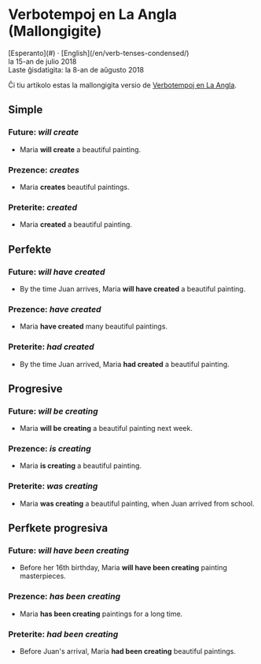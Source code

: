 Verbotempoj en La Angla (Mallongigite)
======================================

<div class="center">[Esperanto](#) · [English](/en/verb-tenses-condensed/)</div>
<div class="center">la 15-an de julio 2018</div>
<div class="center">Laste ĝisdatigita: la 8-an de aŭgusto 2018</div>

Ĉi tiu artikolo estas la mallongigita versio de [Verbotempoj en La Angla](/eo/verbotempoj-la-angla/).


Simple
------

### Future: *will create*

- Maria __will create__ a beautiful painting.

### Prezence: *creates*

- Maria __creates__ beautiful paintings.

### Preterite: *created*

- Maria __created__ a beautiful painting.


Perfekte
--------

### Future: *will have created*

- By the time Juan arrives, Maria __will have created__ a beautiful painting.

### Prezence: *have created*

- Maria __have created__ many beautiful paintings.

### Preterite: *had created*

- By the time Juan arrived, Maria __had created__ a beautiful painting.


Progresive
----------

### Future: *will be creating*

- Maria __will be creating__ a beautiful painting next week.

### Prezence: *is creating*

- Maria __is creating__ a beautiful painting.

### Preterite: *was creating*

- Maria __was creating__ a beautiful painting, when Juan arrived from school.


Perfkete progresiva
-------------------

### Future: *will have been creating*

- Before her 16th birthday, Maria __will have been creating__ painting masterpieces.

### Prezence: *has been creating*

- Maria __has been creating__ paintings for a long time.

### Preterite: *had been creating*

- Before Juan's arrival, Maria __had been creating__ beautiful paintings.
